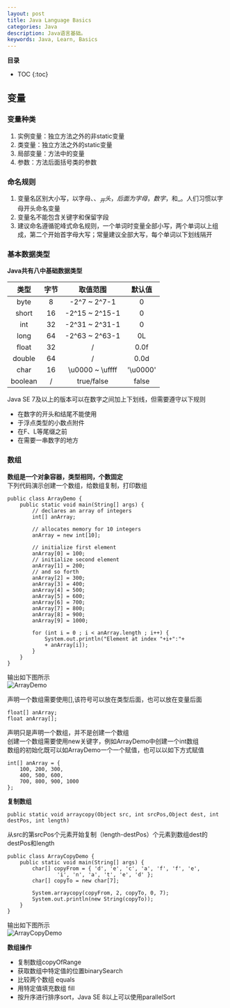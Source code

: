 ```yaml
---
layout: post
title: Java Language Basics
categories: Java
description: Java语言基础。
keywords: Java, Learn, Basics
---
```


**目录**

* TOC
{:toc}

## 变量

### 变量种类
1. 实例变量：独立方法之外的非static变量
2. 类变量：独立方法之外的static变量
3. 局部变量：方法中的变量
4. 参数：方法后面括号类的参数

### 命名规则
1. 变量名区别大小写，以字母、$、_ 开头，后面为字母，数字，$和_。人们习惯以字母开头命名变量
2. 变量名不能包含关键字和保留字段
3. 建议命名遵循驼峰式命名规则，一个单词时变量全部小写，两个单词以上组成，第二个开始首字母大写；常量建议全部大写，每个单词以下划线隔开

### 基本数据类型
**Java共有八中基础数据类型**  

| 类型 | 字节|取值范围 | 默认值 |
| :-----: | :------: | :-----: | :-----: |
| byte | 8 | -2^7 ~ 2^7-1 | 0 |
| short | 16 |-2^15 ~ 2^15-1 | 0 |
| int | 32 | -2^31 ~ 2^31-1 | 0 |
| long | 64 |-2^63 ~ 2^63-1 | 0L |
| float | 32 | / | 0.0f |
| double | 64 | / | 0.0d |
| char | 16 | \u0000 ~ \uffff | '\u0000' |
| boolean | / | true/false | false |

Java SE 7及以上的版本可以在数字之间加上下划线，但需要遵守以下规则
+ 在数字的开头和结尾不能使用
+ 于浮点类型的小数点附件
+ 在F、L等尾缀之前
+ 在需要一串数字的地方

### 数组
**数组是一个对象容器，类型相同，个数固定**  
下列代码演示创建一个数组，给数组复制，打印数组
```
public class ArrayDemo {
    public static void main(String[] args) {
        // declares an array of integers
        int[] anArray;

        // allocates memory for 10 integers
        anArray = new int[10];

        // initialize first element
        anArray[0] = 100;
        // initialize second element
        anArray[1] = 200;
        // and so forth
        anArray[2] = 300;
        anArray[3] = 400;
        anArray[4] = 500;
        anArray[5] = 600;
        anArray[6] = 700;
        anArray[7] = 800;
        anArray[8] = 900;
        anArray[9] = 1000;

        for (int i = 0 ; i < anArray.length ; i++) {
            System.out.println("Element at index "+i+":"+
            + anArray[i]);
        }
    }
}
```
输出如下图所示  
![ArrayDemo](https://www.zhouxinye.com/images/blog/java/ArrayDemo.png "ArrayDemo结果")  

声明一个数组需要使用[],该符号可以放在类型后面，也可以放在变量后面
```
float[] anArray;
float anArray[];
```
声明只是声明一个数组，并不是创建一个数组  
创建一个数组需要使用new关键字，例如ArrayDemo中创建一个int数组  
数组的初始化既可以如ArrayDemo一个一个赋值，也可以以如下方式赋值  
```
int[] anArray = {
    100, 200, 300,
    400, 500, 600,
    700, 800, 900, 1000
};
```

**复制数组**
```
public static void arraycopy(Object src, int srcPos,Object dest, int destPos, int length)
```
从src的第srcPos个元素开始复制（length-destPos）个元素到数组dest的destPos和length
```
public class ArrayCopyDemo {
    public static void main(String[] args) {
        char[] copyFrom = { 'd', 'e', 'c', 'a', 'f', 'f', 'e',
                'i', 'n', 'a', 't', 'e', 'd' };
        char[] copyTo = new char[7];

        System.arraycopy(copyFrom, 2, copyTo, 0, 7);
        System.out.println(new String(copyTo));
    }
}
```
输出如下图所示  
![ArrayCopyDemo](https://www.zhouxinye.com/images/blog/java/ArrayCopyDemo.png "ArrayCopyDemo结果")  

**数组操作**
+ 复制数组copyOfRange
+ 获取数组中特定值的位置binarySearch
+ 比较两个数组 equals
+ 用特定值填充数组 fill
+ 按升序进行排序sort，Java SE 8以上可以使用parallelSort
